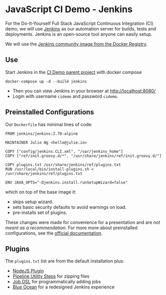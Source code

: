 # JavaScript CI Demo - Jenkins

For the Do-It-Yourself Full Stack JavaScript Continuous Integration (CI) demo, we will use [Jenkins](https://jenkins.io/) as our automation server for builds, tests and deployments. Jenkins is an open-source tool anyone can easily setup. 

We will use the [Jenkins community image from the Docker Registry](https://hub.docker.com/r/jenkins/jenkins/).

## Use

Start Jenkins in the [CI Demo parent project](https://github.com/julie-ng/js-cidemo) with docker compose

```
docker-compose up -d --build jenkins
```

- Then you can view Jenkins in your browser at [http://localhost:8080/](http://localhost:8080/)
- Login with username `cidemo` and password `cidemo`.

## Preinstalled Configurations

Our `Dockerfile` has minimal lines of code:

```
FROM jenkins/jenkins:2.70-alpine

MAINTAINER Julie Ng <hello@julie.io>

COPY ["config/jenkins.CLI.xml", "/var/jenkins_home"]
COPY ["ref/init.groovy.d/*", "/usr/share/jenkins/ref/init.groovy.d/"]

COPY plugins.txt /usr/share/jenkins/ref/plugins.txt
RUN /usr/local/bin/install-plugins.sh < /usr/share/jenkins/ref/plugins.txt

ENV JAVA_OPTS="-Djenkins.install.runSetupWizard=false"
```

which on top of the base image it:

- skips setup wizard.
- sets basic security defaults to avoid warnings on load.
- pre-installs set of plugins.

These changes were made for convenience for a presentation and are _not meant as a recommendation_. For more more about preinstalled configurations, see the [official documentation](https://github.com/jenkinsci/docker/blob/master/README.md).

## Plugins

The `plugins.txt` list are from the default installation plus:

- [NodeJS Plugin](https://plugins.jenkins.io/nodejs)
- [Pipeline Utility Steps](https://plugins.jenkins.io/pipeline-utility-steps) for zipping files
- [Job DSL](https://plugins.jenkins.io/job-dsl) for programmatically adding jobs
- [Blue Ocean](https://plugins.jenkins.io/blueocean) for a redesigned Jenkins experience
